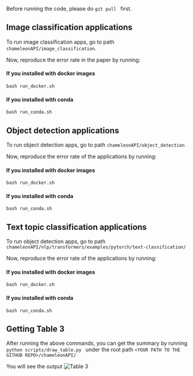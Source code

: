 
Before running the code, please do ```git pull ``` first. 

## Image classification applications
To run image classification apps, go to path ``` chameleonAPI/image_classification ```. 

Now, reproduce the error rate in the paper by running:

#### If you installed with docker images
``` bash run_docker.sh ```

#### If you installed with conda
``` bash run_conda.sh ```

## Object detection applications

To run object detection apps, go to path ``` chameleonAPI/object_detection ```

Now, reproduce the error rate of the applications by running: 
#### If you installed with docker images
``` bash run_docker.sh ```

#### If you installed with conda
``` bash run_conda.sh ```

## Text topic classification applications
To run object detection apps, go to path ``` chameleonAPI/nlp/transformers/examples/pytorch/text-classification/ ```

Now, reproduce the error rate of the applications by running: 

#### If you installed with docker images
``` bash run_docker.sh ```

#### If you installed with conda
``` bash run_conda.sh ```


## Getting Table 3
After running the above commands, you can get the summary by running ```python scripts/draw_table.py ``` under the root path ``` <YOUR PATH TO THE GITHUB REPO>/chameleonAPI/ ```

You will see the output ![Table 3](results.png "Results")